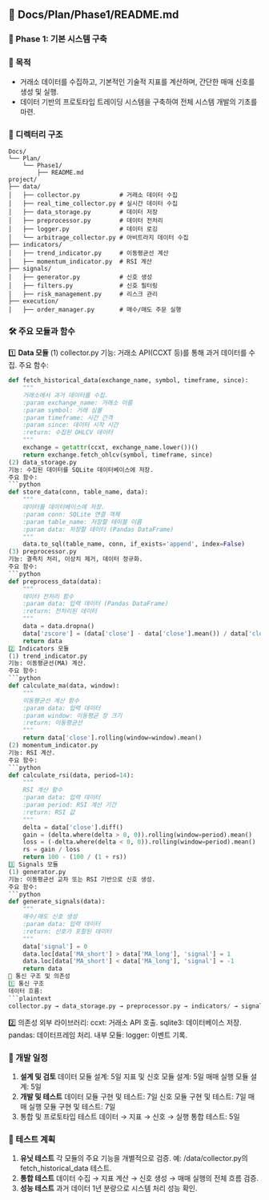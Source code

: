 ## 📁 Docs/Plan/Phase1/README.md

### 📌 Phase 1: 기본 시스템 구축

### 📌 목적
- 거래소 데이터를 수집하고, 기본적인 기술적 지표를 계산하며, 간단한 매매 신호를 생성 및 실행.
- 데이터 기반의 프로토타입 트레이딩 시스템을 구축하여 전체 시스템 개발의 기초를 마련.

### 📂 디렉터리 구조
```plaintext
Docs/
└── Plan/
    └── Phase1/
        ├── README.md
project/
├── data/
│   ├── collector.py           # 거래소 데이터 수집
│   ├── real_time_collector.py # 실시간 데이터 수집
│   ├── data_storage.py        # 데이터 저장
│   ├── preprocessor.py        # 데이터 전처리
│   ├── logger.py              # 데이터 로깅
│   └── arbitrage_collector.py # 아비트라지 데이터 수집
├── indicators/
│   ├── trend_indicator.py     # 이동평균선 계산
│   ├── momentum_indicator.py  # RSI 계산
├── signals/
│   ├── generator.py           # 신호 생성
│   ├── filters.py             # 신호 필터링
│   ├── risk_management.py     # 리스크 관리
├── execution/
│   ├── order_manager.py       # 매수/매도 주문 실행
```

### 🛠️ 주요 모듈과 함수
1️⃣ **Data 모듈**
(1) collector.py
기능: 거래소 API(CCXT 등)를 통해 과거 데이터를 수집.
주요 함수:
```python
def fetch_historical_data(exchange_name, symbol, timeframe, since):
    """
    거래소에서 과거 데이터를 수집.
    :param exchange_name: 거래소 이름
    :param symbol: 거래 심볼
    :param timeframe: 시간 간격
    :param since: 데이터 시작 시간
    :return: 수집된 OHLCV 데이터
    """
    exchange = getattr(ccxt, exchange_name.lower())()
    return exchange.fetch_ohlcv(symbol, timeframe, since)
(2) data_storage.py
기능: 수집된 데이터를 SQLite 데이터베이스에 저장.
주요 함수:
```python
def store_data(conn, table_name, data):
    """
    데이터를 데이터베이스에 저장.
    :param conn: SQLite 연결 객체
    :param table_name: 저장할 테이블 이름
    :param data: 저장할 데이터 (Pandas DataFrame)
    """
    data.to_sql(table_name, conn, if_exists='append', index=False)
(3) preprocessor.py
기능: 결측치 처리, 이상치 제거, 데이터 정규화.
주요 함수:
```python
def preprocess_data(data):
    """
    데이터 전처리 함수
    :param data: 입력 데이터 (Pandas DataFrame)
    :return: 전처리된 데이터
    """
    data = data.dropna()
    data['zscore'] = (data['close'] - data['close'].mean()) / data['close'].std()
    return data
2️⃣ Indicators 모듈
(1) trend_indicator.py
기능: 이동평균선(MA) 계산.
주요 함수:
```python
def calculate_ma(data, window):
    """
    이동평균선 계산 함수
    :param data: 입력 데이터
    :param window: 이동평균 창 크기
    :return: 이동평균선
    """
    return data['close'].rolling(window=window).mean()
(2) momentum_indicator.py
기능: RSI 계산.
주요 함수:
```python
def calculate_rsi(data, period=14):
    """
    RSI 계산 함수
    :param data: 입력 데이터
    :param period: RSI 계산 기간
    :return: RSI 값
    """
    delta = data['close'].diff()
    gain = (delta.where(delta > 0, 0)).rolling(window=period).mean()
    loss = (-delta.where(delta < 0, 0)).rolling(window=period).mean()
    rs = gain / loss
    return 100 - (100 / (1 + rs))
3️⃣ Signals 모듈
(1) generator.py
기능: 이동평균선 교차 또는 RSI 기반으로 신호 생성.
주요 함수:
```python
def generate_signals(data):
    """
    매수/매도 신호 생성
    :param data: 입력 데이터
    :return: 신호가 포함된 데이터
    """
    data['signal'] = 0
    data.loc[data['MA_short'] > data['MA_long'], 'signal'] = 1
    data.loc[data['MA_short'] < data['MA_long'], 'signal'] = -1
    return data
🔗 통신 구조 및 의존성
1️⃣ 통신 구조
데이터 흐름:
```plaintext
collector.py → data_storage.py → preprocessor.py → indicators/ → signals/ → execution/
```
2️⃣ 의존성
외부 라이브러리:
ccxt: 거래소 API 호출.
sqlite3: 데이터베이스 저장.
pandas: 데이터프레임 처리.
내부 모듈:
logger: 이벤트 기록.

### 📅 개발 일정
1. **설계 및 검토**
데이터 모듈 설계: 5일
지표 및 신호 모듈 설계: 5일
매매 실행 모듈 설계: 5일
2. **개발 및 테스트**
데이터 모듈 구현 및 테스트: 7일
신호 모듈 구현 및 테스트: 7일
매매 실행 모듈 구현 및 테스트: 7일
3. 통합 및 프로토타입 테스트
데이터 → 지표 → 신호 → 실행 통합 테스트: 5일

### 📑 테스트 계획
1. **유닛 테스트**
각 모듈의 주요 기능을 개별적으로 검증.
예: /data/collector.py의 fetch_historical_data 테스트.
2. **통합 테스트**
데이터 수집 → 지표 계산 → 신호 생성 → 매매 실행의 전체 흐름 검증.
3. **성능 테스트**
과거 데이터 1년 분량으로 시스템 처리 성능 확인.
